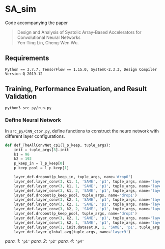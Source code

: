 # SA_sim
Code accompanying the paper
> Design and Analysis of Systolic Array-Based Accelerators for Convolutional Neural Networks \
> Yen-Ting Lin, Cheng-Wen Wu.

## Requirements
```
Python == 3.7.7, TensorFlow == 1.15.0, SystemC-2.3.3, Design Compiler Version Q-2019.12
```
## Training, Performance Evaluation, and Result Validation
```
python3 src_py/run.py
```
### Define Neural Network
In `src_py/CNN_ctor.py`, define functions to construct the neuro network with different layer configurations.
```py
def def_TheAllConvNet_cp1(l_p_keep, tuple_args):
	init = tuple_args[3].init
	k1 = 96
	k2 = 192
	p_keep_in = l_p_keep[0]
	p_keep_pool = l_p_keep[1]

	layer_def.dropout(p_keep_in, tuple_args, name='drop0')
	layer_def.layer_conv(3, k1, 1, 'SAME', 'p1', tuple_args, name='layerC0')
	layer_def.layer_conv(3, k1, 1, 'SAME', 'p1', tuple_args, name='layerC1')
	layer_def.layer_conv(3, k1, 2, 'SAME', 'p1', tuple_args, name='layerP2')
	layer_def.dropout(p_keep_pool, tuple_args, name='drop1')
	layer_def.layer_conv(3, k2, 1, 'SAME', 'p1', tuple_args, name='layerC3')
	layer_def.layer_conv(3, k2, 1, 'SAME', 'p1', tuple_args, name='layerC4')
	layer_def.layer_conv(3, k2, 2, 'SAME', 'p1', tuple_args, name='layerP5')
	layer_def.dropout(p_keep_pool, tuple_args, name='drop2')
	layer_def.layer_conv(3, k2, 1, 'SAME', 'p1', tuple_args, name='layerC6')
	layer_def.layer_conv(1, k2, 1, 'SAME', 'p1', tuple_args, name='layerC7')
	layer_def.layer_conv(1, init.dataset.K, 1, 'SAME', 'p1', tuple_args, name='layerC8')
	layer_def.layer_global_avg(tuple_args, name='layer9')
```
_para. 1_: `'p1'`
_para. 2_: `'p2'`
_para. 4_: `'p4'`

